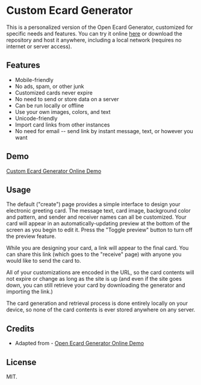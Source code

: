 # Custom Ecard Generator

This is a personalized version of the Open Ecard Generator, customized for specific needs and features. You can try it online [here](https://shthappens.github.io/santa-soaked-ecard/) or download the repository and host it anywhere, including a local network (requires no internet or server access).

## Features

* Mobile-friendly
* No ads, spam, or other junk
* Customized cards never expire
* No need to send or store data on a server
* Can be run locally or offline
* Use your own images, colors, and text
* Unicode-friendly
* Import card links from other instances
* No need for email -- send link by instant message, text, or however you want

## Demo

[Custom Ecard Generator Online Demo](https://shthappens.github.io/santa-soaked-ecard/)

## Usage

The default ("create") page provides a simple interface to design your electronic greeting card. The message text, card image, background color and pattern, and sender and receiver names can all be customized. Your card will appear in an automatically-updating preview at the bottom of the screen as you begin to edit it. Press the "Toggle preview" button to turn off the preview feature.

While you are designing your card, a link will appear to the final card. You can share this link (which goes to the "receive" page) with anyone you would like to send the card to.

All of your customizations are encoded in the URL, so the card contents will not expire or change as long as the site is up (and even if the site goes down, you can still retrieve your card by downloading the generator and importing the link.)

The card generation and retrieval process is done entirely locally on your device, so none of the card contents is ever stored anywhere on any server.

## Credits

* Adapted from - [Open Ecard Generator Online Demo](https://dohliam.github.io/ecards/)

## License

MIT.
